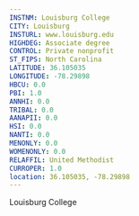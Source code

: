 ```yaml
---
INSTNM: Louisburg College
CITY: Louisburg
INSTURL: www.louisburg.edu
HIGHDEG: Associate degree
CONTROL: Private nonprofit
ST_FIPS: North Carolina
LATITUDE: 36.105035
LONGITUDE: -78.29898
HBCU: 0.0
PBI: 1.0
ANNHI: 0.0
TRIBAL: 0.0
AANAPII: 0.0
HSI: 0.0
NANTI: 0.0
MENONLY: 0.0
WOMENONLY: 0.0
RELAFFIL: United Methodist
CURROPER: 1.0
location: 36.105035, -78.29898
---
```

Louisburg College